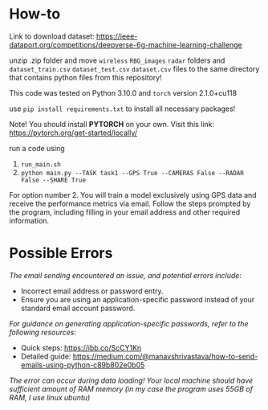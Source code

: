 # How-to
Link to download dataset: https://ieee-dataport.org/competitions/deepverse-6g-machine-learning-challenge

unzip .zip folder and move `wireless` `RBG_images` `radar` folders and `dataset_train.csv` `dataset_test.csv` `dataset.csv` files to the same directory that contains python files from this repository! 

This code was tested on Python 3.10.0 and `torch` version 2.1.0+cu118

use `pip install requirements.txt` to install all necessary packages!

Note! You should install **PYTORCH** on your own. Visit this link: https://pytorch.org/get-started/locally/

run a code using
1. `run_main.sh`
2. `python main.py --TASK task1 --GPS True --CAMERAS False --RADAR False --SHARE True`
   
For option number 2. You will train a model exclusively using GPS data and receive the performance metrics via email. Follow the steps prompted by the program, including filling in your email address and other required information.

# Possible Errors
*The email sending encountered an issue, and potential errors include*:
- Incorrect email address or password entry.
- Ensure you are using an application-specific password instead of your standard email account password.

*For guidance on generating application-specific passwords, refer to the following resources*:
- Quick steps: https://ibb.co/ScCY1Kn
- Detailed guide: https://medium.com/@manavshrivastava/how-to-send-emails-using-python-c89b802e0b05

*The error can occur during data loading! Your local machine should have sufficient amount of RAM memory (in my case the program uses 55GB of RAM, I use linux ubuntu)*
